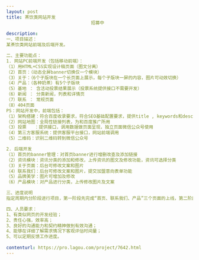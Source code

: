 ```yaml
---                
layout: post       
title: 茶饮类网站开发
                                招募中
           
description: 
一、项目描述：
某茶饮类网站前端及后端开发。

二、主要功能点：
1. 网站PC前端开发（包括移动前端）：
（1）用HTML+CSS实现设计稿页面（图文分离）
（2）首页：（动态全屏banner切换仅一个模块）
（3）关于：（6个子版块在一个长页面上展示，每个子版块一屏的内容，图片可动效切换）
（4）产品：（各种奶茶）有5个子版块 
（5）基地 ： 含活动投票结果展示（投票系统提供接口不需要开发）
（6）新闻 ： 分类新闻，列表和详情页
（7）联系 ： 常规页面
（8）404页面
PS：网站开发中，前端包括：
（1）架构搭建：符合百度收录要求，符合SEO基础配置要求，提供title , keywords和description的设置
（2）网站地图：全局性链接列表，为和百度推广所用
（3）投票	：提供接口，调用数据做页面呈现，独立页面微信公众号使用
（4）第三方客服系统：提供客服平台接口，网站前端调用
（5）二维码：识别二维码转到微信公众号

2. 后端开发
（1）首页的banner管理：对首页banner进行增删改查及添加链接
（2）资讯模块：资讯分类的添加和修改，上传资讯的图文及修改功能，资讯可选择分类
（3）关于页面：后台可修改文案和图片
（4）联系我们：后台可修改文案和图片，提交加盟意向表单功能
（5）品牌美学：图片可增加及修改
（6）产品模块：对产品进行分类，上传修改图片及文案

三、进度说明
指定周期内分阶段进行项目，第一阶段先完成“首页、联系我们、产品”三个页面的上线，第二阶段完成全部页面的上线。

四、人员要求：
1、有类似网页的开发经验；
2、责任心强，效率高；
3、良好的沟通能力和契约精神做到有效沟通；
4、能够在详细了解需求情况下客观评估时间量；
5、可以定期反馈工作进度。
     
contenturl: https://pro.lagou.com/project/7642.html      
---                 
```

